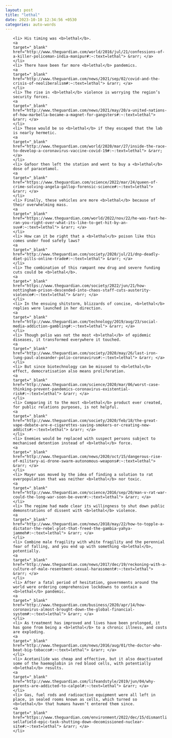 ```yaml
---
layout: post
title: "lethal"
date: 2023-10-10 12:34:56 +0530
categories: auto-words
---
```

<ol>

    <li> His timing was <b>lethal</b>.
    <a 
    target="_blank" 
    href="http://www.theguardian.com/world/2016/jul/21/confessions-of-a-killer-policeman-india-manipur#:~:text=lethal"> &rarr; </a>
    </li>
    <li> There have been far more <b>lethal</b> pandemics.
    <a 
    target="_blank" 
    href="http://www.theguardian.com/news/2021/sep/02/covid-and-the-crisis-of-neoliberalism#:~:text=lethal"> &rarr; </a>
    </li>
    <li> The rise in <b>lethal</b> violence is worrying the region’s security forces.
    <a 
    target="_blank" 
    href="http://www.theguardian.com/news/2021/may/20/a-united-nations-of-how-marbella-became-a-magnet-for-gangsters#:~:text=lethal"> &rarr; </a>
    </li>
    <li> These would be so <b>lethal</b> if they escaped that the lab is nearly hermetic.
    <a 
    target="_blank" 
    href="http://www.theguardian.com/world/2020/mar/27/inside-the-race-to-develop-a-coronavirus-vaccine-covid-19#:~:text=lethal"> &rarr; </a>
    </li>
    <li> Gafoor then left the station and went to buy a <b>lethal</b> dose of paracetamol.
    <a 
    target="_blank" 
    href="https://www.theguardian.com/science/2022/mar/24/queen-of-crime-solving-angela-gallop-forensic-science#:~:text=lethal"> &rarr; </a>
    </li>
    <li> Finally, these vehicles are more <b>lethal</b> because of their overwhelming mass.
    <a 
    target="_blank" 
    href="https://www.theguardian.com/world/2022/nov/22/he-was-fast-he-ran-you-right-over-what-its-like-to-get-hit-by-an-suv#:~:text=lethal"> &rarr; </a>
    </li>
    <li> How can it be right that a <b>lethal</b> poison like this comes under food safety laws?
    <a 
    target="_blank" 
    href="http://www.theguardian.com/society/2020/jul/21/dnp-deadly-diet-pills-online-trade#:~:text=lethal"> &rarr; </a>
    </li>
    <li> The combination of this rampant new drug and severe funding cuts could be <b>lethal</b>.
    <a 
    target="_blank" 
    href="https://www.theguardian.com/society/2022/jun/21/how-nottingham-prison-descended-into-chaos-staff-cuts-austerity-violence#:~:text=lethal"> &rarr; </a>
    </li>
    <li> In the ensuing shitstorm, blizzards of concise, <b>lethal</b> replies were launched in her direction.
    <a 
    target="_blank" 
    href="http://www.theguardian.com/technology/2019/aug/23/social-media-addiction-gambling#:~:text=lethal"> &rarr; </a>
    </li>
    <li> Though polio was not the most <b>lethal</b> of epidemic diseases, it transformed everywhere it touched.
    <a 
    target="_blank" 
    href="http://www.theguardian.com/society/2020/may/26/last-iron-lung-paul-alexander-polio-coronavirus#:~:text=lethal"> &rarr; </a>
    </li>
    <li> But since biotechnology can be misused to <b>lethal</b> effect, democratisation also means proliferation.
    <a 
    target="_blank" 
    href="http://www.theguardian.com/science/2020/mar/06/worst-case-thinking-prevent-pandemics-coronavirus-existential-risk#:~:text=lethal"> &rarr; </a>
    </li>
    <li> Comparing it to the most <b>lethal</b> product ever created, for public relations purposes, is not helpful.
    <a 
    target="_blank" 
    href="http://www.theguardian.com/society/2020/feb/18/the-great-vape-debate-are-e-cigarettes-saving-smokers-or-creating-new-addicts#:~:text=lethal"> &rarr; </a>
    </li>
    <li> Enemies would be replaced with suspect persons subject to mechanised detention instead of <b>lethal</b> force.
    <a 
    target="_blank" 
    href="http://www.theguardian.com/news/2020/oct/15/dangerous-rise-of-military-ai-drone-swarm-autonomous-weapons#:~:text=lethal"> &rarr; </a>
    </li>
    <li> Mayer was moved by the idea of finding a solution to rat overpopulation that was neither <b>lethal</b> nor toxic.
    <a 
    target="_blank" 
    href="http://www.theguardian.com/science/2016/sep/20/man-v-rat-war-could-the-long-war-soon-be-over#:~:text=lethal"> &rarr; </a>
    </li>
    <li> The regime had made clear its willingness to shut down public demonstrations of dissent with <b>lethal</b> violence.
    <a 
    target="_blank" 
    href="http://www.theguardian.com/news/2018/may/22/how-to-topple-a-dictator-the-rebel-plot-that-freed-the-gambia-yahya-jammeh#:~:text=lethal"> &rarr; </a>
    </li>
    <li> Combine male fragility with white fragility and the perennial fear of falling, and you end up with something <b>lethal</b>, potentially.
    <a 
    target="_blank" 
    href="http://www.theguardian.com/news/2017/dec/19/reckoning-with-a-culture-of-male-resentment-sexual-harassment#:~:text=lethal"> &rarr; </a>
    </li>
    <li> After a fatal period of hesitation, governments around the world were ordering comprehensive lockdowns to contain a <b>lethal</b> pandemic.
    <a 
    target="_blank" 
    href="http://www.theguardian.com/business/2020/apr/14/how-coronavirus-almost-brought-down-the-global-financial-system#:~:text=lethal"> &rarr; </a>
    </li>
    <li> As treatment has improved and lives have been prolonged, it has gone from being a <b>lethal</b> to a chronic illness, and costs are exploding.
    <a 
    target="_blank" 
    href="http://www.theguardian.com/news/2016/aug/01/the-doctor-who-beat-big-tobacco#:~:text=lethal"> &rarr; </a>
    </li>
    <li> Acetanilide was cheap and effective, but it also deactivated some of the haemoglobin in red blood cells, with potentially <b>lethal</b> results.
    <a 
    target="_blank" 
    href="http://www.theguardian.com/lifeandstyle/2019/jun/04/why-parents-are-addicted-to-calpol#:~:text=lethal"> &rarr; </a>
    </li>
    <li> Gas, fuel rods and radioactive equipment were all left in place, in sealed rooms known as cells, which turned so <b>lethal</b> that humans haven’t entered them since.
    <a 
    target="_blank" 
    href="https://www.theguardian.com/environment/2022/dec/15/dismantling-sellafield-epic-task-shutting-down-decomissioned-nuclear-site#:~:text=lethal"> &rarr; </a>
    </li>